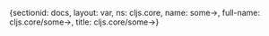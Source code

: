 {sectionid: docs, layout: var, ns: cljs.core, name: some->, full-name: cljs.core/some->,
  title: cljs.core/some->}
